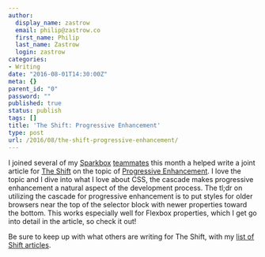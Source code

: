 ```yaml
---
author:
  display_name: zastrow
  email: philip@zastrow.co
  first_name: Philip
  last_name: Zastrow
  login: zastrow
categories:
- Writing
date: "2016-08-01T14:30:00Z"
meta: {}
parent_id: "0"
password: ""
published: true
status: publish
tags: []
title: 'The Shift: Progressive Enhancement'
type: post
url: /2016/08/the-shift-progressive-enhancement/
---
```

<p>I joined several of my <a href="https://seesparkbox.com/">Sparkbox</a> <a href="https://seesparkbox.com/team">teammates</a> this month a helped write a joint article for <a href="https://twitter.com/startYourShift">The Shift</a> on the topic of <a href="https://seesparkbox.com/foundry/Progressive_Enhancement_Is_A_Team_Sport">Progressive Enhancement</a>. I love the topic and I dive into what I love about CSS, the cascade makes progressive enhancement a natural aspect of the development process. The tl;dr on utilizing the cascade for progressive enhancement is to put styles for older browsers near the top of the selector block with newer properties toward the bottom. This works especially well for Flexbox properties, which I get go into detail in the article, so check it out!</p>
<p>Be sure to keep up with what others are writing for The Shift, with my <a href="/the-shift/">list of Shift articles</a>.</p>
